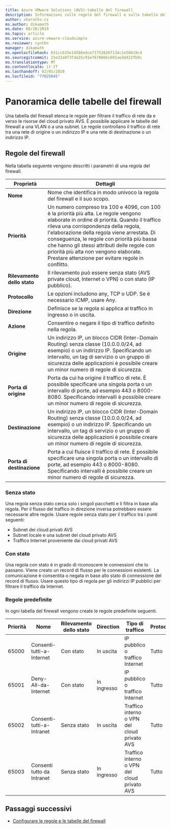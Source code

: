 ```yaml
---
title: Azure VMware Solutions (AVS)-tabelle del firewall
description: Informazioni sulle regole del firewall e sulle tabelle del firewall del cloud privato AVS.
author: sharaths-cs
ms.author: dikamath
ms.date: 08/20/2019
ms.topic: article
ms.service: azure-vmware-cloudsimple
ms.reviewer: cynthn
manager: dikamath
ms.openlocfilehash: 631ccb33e14586edce71752826f134c1e50819c4
ms.sourcegitcommit: 21e33a0f3fda25c91e7670666c601ae3d422fb9c
ms.translationtype: MT
ms.contentlocale: it-IT
ms.lasthandoff: 02/05/2020
ms.locfileid: "77025045"
---
```

# <a name="firewall-tables-overview"></a>Panoramica delle tabelle del firewall

Una tabella del firewall elenca le regole per filtrare il traffico di rete da e verso le risorse del cloud privato AVS. È possibile applicare le tabelle del firewall a una VLAN o a una subnet. Le regole controllano il traffico di rete tra una rete di origine o un indirizzo IP e una rete di destinazione o un indirizzo IP.

## <a name="firewall-rules"></a>Regole del firewall

Nella tabella seguente vengono descritti i parametri di una regola del firewall.

| Proprietà | Dettagli |
| ---------| --------|
| **Nome** | Nome che identifica in modo univoco la regola del firewall e il suo scopo. |
| **Priorità** | Un numero compreso tra 100 e 4096, con 100 è la priorità più alta. Le regole vengono elaborate in ordine di priorità. Quando il traffico rileva una corrispondenza della regola, l'elaborazione della regola viene arrestata. Di conseguenza, le regole con priorità più bassa che hanno gli stessi attributi delle regole con priorità più alta non vengono elaborate. Prestare attenzione per evitare regole in conflitto. |
| **Rilevamento dello stato** | Il rilevamento può essere senza stato (AVS private cloud, Internet o VPN) o con stato (IP pubblico).  |
| **Protocollo** | Le opzioni includono any, TCP o UDP. Se è necessario ICMP, usare Any. |
| **Direzione** | Definisce se la regola si applica al traffico in ingresso o in uscita. |
| **Azione** | Consentire o negare il tipo di traffico definito nella regola. |
| **Origine** | Un indirizzo IP, un blocco CIDR (Inter-Domain Routing) senza classe (10.0.0.0/24, ad esempio) o un indirizzo IP.  Specificando un intervallo, un tag di servizio o un gruppo di sicurezza delle applicazioni è possibile creare un minor numero di regole di sicurezza. |
| **Porta di origine** | Porta da cui ha origine il traffico di rete.  È possibile specificare una singola porta o un intervallo di porte, ad esempio 443 o 8000-8080. Specificando intervalli è possibile creare un minor numero di regole di sicurezza. |
| **Destinazione** | Un indirizzo IP, un blocco CIDR (Inter-Domain Routing) senza classe (10.0.0.0/24, ad esempio) o un indirizzo IP.  Specificando un intervallo, un tag di servizio o un gruppo di sicurezza delle applicazioni è possibile creare un minor numero di regole di sicurezza.  |
| **Porta di destinazione** | Porta a cui fluisce il traffico di rete.  È possibile specificare una singola porta o un intervallo di porte, ad esempio 443 o 8000-8080. Specificando intervalli è possibile creare un minor numero di regole di sicurezza.|

### <a name="stateless"></a>Senza stato

Una regola senza stato cerca solo i singoli pacchetti e li filtra in base alla regola. Per il flusso del traffico in direzione inversa potrebbero essere necessarie altre regole. Usare regole senza stato per il traffico tra i punti seguenti:

* Subnet dei cloud privati AVS
* Subnet locale e una subnet del cloud privato AVS
* Traffico Internet proveniente dai cloud privati AVS

### <a name="stateful"></a>Con stato

 Una regola con stato è in grado di riconoscere le connessioni che lo passano. Viene creato un record di flusso per le connessioni esistenti. La comunicazione è consentita o negata in base allo stato di connessione del record di flusso. Usare questo tipo di regola per gli indirizzi IP pubblici per filtrare il traffico da Internet.

### <a name="default-rules"></a>Regole predefinite

In ogni tabella del firewall vengono create le regole predefinite seguenti.

|Priorità|Nome|Rilevamento dello stato|Direction|Tipo di traffico|Protocollo|Origine|Porta di origine|Destinazione|Porta di destinazione|Azione|
|--------|----|--------------|---------|------------|--------|------|-----------|-----------|----------------|------|
|65000|Consenti-tutti-a-Internet|Con stato|In uscita|IP pubblico o traffico Internet|Tutto|Qualsiasi|Qualsiasi|Qualsiasi|Qualsiasi|Allow|
|65001|Deny-All-da-Internet|Con stato|In ingresso|IP pubblico o traffico Internet|Tutto|Qualsiasi|Qualsiasi|Qualsiasi|Qualsiasi|Deny|
|65002|Consenti-tutti-a-Intranet|Senza stato|In uscita|Traffico interno o VPN del cloud privato AVS|Tutto|Qualsiasi|Qualsiasi|Qualsiasi|Qualsiasi|Allow|
|65003|Consenti tutto da Intranet|Senza stato|In ingresso|Traffico interno o VPN del cloud privato AVS|Tutto|Qualsiasi|Qualsiasi|Qualsiasi|Qualsiasi|Allow|

## <a name="next-steps"></a>Passaggi successivi

* [Configurare le regole e le tabelle del firewall](firewall.md)
